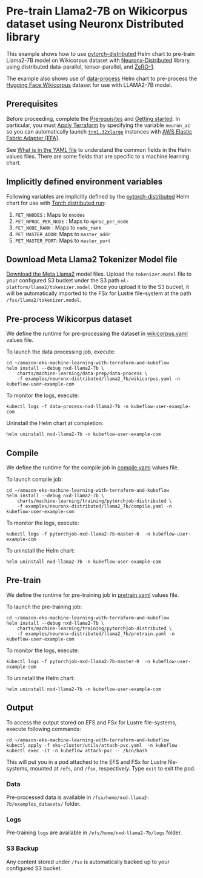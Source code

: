 # Pre-train Llama2-7B on Wikicorpus dataset using Neuronx Distributed library

This example shows how to use [pytorch-distributed](../../../charts/machine-learning/training/pytorchjob-elastic/Chart.yaml) Helm chart to pre-train Llama2-7B model on Wikicorpus dataset with [Neuronx-Distributed](https://github.com/aws-neuron/neuronx-distributed/tree/main) library, using distributed data-parallel, tensor-parallel, and [ZeRO-1](https://pytorch.org/tutorials/recipes/zero_redundancy_optimizer.html). 

The example also shows use of [data-process](../../../charts/machine-learning/data-prep/data-process/Chart.yaml) Helm chart to pre-process the [Hugging Face Wikicorpus](https://huggingface.co/datasets/wikicorpus) dataset for use with LLAMA2-7B model.

## Prerequisites

Before proceeding, complete the [Prerequisites](../../../README.md#prerequisites) and [Getting started](../../../README.md#getting-started). In particular, you must [Apply Terraform](../../../README.md#apply-terraform) by specifying the variable `neuron_az` so you can automatically launch [`trn1.32xlarge`](https://aws.amazon.com/ec2/instance-types/trn1/) instances with [AWS Elastic Fabric Adapter (EFA)](https://aws.amazon.com/hpc/efa/).

See [What is in the YAML file](../../../README.md#what-is-in-the-yaml-file) to understand the common fields in the Helm values files. There are some fields that are specific to a machine learning chart.


## Implicitly defined environment variables

Following variables are implicitly defined by the [pytorch-distributed](../../../charts/machine-learning/training/pytorchjob-distributed/Chart.yaml) Helm chart for use with [Torch distributed run](https://github.com/pytorch/pytorch/blob/main/torch/distributed/run.py):

1. `PET_NNODES` : Maps to `nnodes`
2. `PET_NPROC_PER_NODE` : Maps to `nproc_per_node` 
3. `PET_NODE_RANK` : Maps to `node_rank` 
4. `PET_MASTER_ADDR`: Maps to `master_addr` 
5. `PET_MASTER_PORT`: Maps to `master_port`

## Download Meta Llama2 Tokenizer Model file

[Download the Meta Llama2](https://llama.meta.com/llama2) model files. Upload the `tokenizer.model` file to your configured S3 bucket under the S3 path `ml-platform/llama2/tokenizer.model`. Once you upload it to the S3 bucket, it will be automatically imported to the FSx for Lustre file-system at the path `/fsx/llama2/tokenizer.model`.

## Pre-process Wikicorpus dataset

We define the runtime for pre-processing the dataset in [wikicorpus.yaml](./wikicorpus.yaml) values file. 

To launch the data processing job, execute:

    cd ~/amazon-eks-machine-learning-with-terraform-and-kubeflow
    helm install --debug nxd-llama2-7b \
        charts/machine-learning/data-prep/data-process \
        -f examples/neuronx-distributed/llama2_7b/wikicorpus.yaml -n kubeflow-user-example-com

To monitor the logs, execute:

    kubectl logs -f data-process-nxd-llama2-7b -n kubeflow-user-example-com

Uninstall the Helm chart at completion:

    helm uninstall nxd-llama2-7b -n kubeflow-user-example-com

## Compile

We define the runtime for the compile job in [compile.yaml](./compile.yaml) values file. 

To launch compile job:

    cd ~/amazon-eks-machine-learning-with-terraform-and-kubeflow
    helm install --debug nxd-llama2-7b \
        charts/machine-learning/training/pytorchjob-distributed \
        -f examples/neuronx-distributed/llama2_7b/compile.yaml -n kubeflow-user-example-com

To monitor the logs, execute:

    kubectl logs -f pytorchjob-nxd-llama2-7b-master-0  -n kubeflow-user-example-com

To uninstall the Helm chart:

    helm uninstall nxd-llama2-7b -n kubeflow-user-example-com

## Pre-train

We define the runtime for pre-training job in [pretrain.yaml](./pretrain.yaml) values file. 

To launch the pre-training job:

    cd ~/amazon-eks-machine-learning-with-terraform-and-kubeflow
    helm install --debug nxd-llama2-7b \
        charts/machine-learning/training/pytorchjob-distributed \
        -f examples/neuronx-distributed/llama2_7b/pretrain.yaml -n kubeflow-user-example-com

To monitor the logs, execute:

    kubectl logs -f pytorchjob-nxd-llama2-7b-master-0  -n kubeflow-user-example-com

To uninstall the Helm chart:

    helm uninstall nxd-llama2-7b -n kubeflow-user-example-com

## Output

To access the output stored on EFS and FSx for Lustre file-systems, execute following commands:

    cd ~/amazon-eks-machine-learning-with-terraform-and-kubeflow
    kubectl apply -f eks-cluster/utils/attach-pvc.yaml  -n kubeflow
    kubectl exec -it -n kubeflow attach-pvc -- /bin/bash


This will put you in a pod attached to the  EFS and FSx for Lustre file-systems, mounted at `/efs`, and `/fsx`, respectively. Type `exit` to exit the pod.

### Data

Pre-processed data is available in `/fsx/home/nxd-llama2-7b/examples_datasets/` folder.

### Logs

Pre-training `logs` are available in `/efs/home/nxd-llama2-7b/logs` folder. 

### S3 Backup

Any content stored under `/fsx` is automatically backed up to your configured S3 bucket.